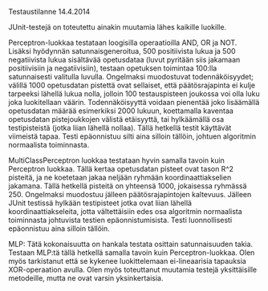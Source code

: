 Testaustilanne 14.4.2014

JUnit-testejä on toteutettu ainakin muutamia lähes kaikille luokille.

Perceptron-luokkaa testataan loogisilla operaatioilla AND, OR ja NOT. Lisäksi hyödynnän satunnaisgeneroitua, 500 positiivista lukua ja 500 negatiivista lukua sisältävää opetusdataa (luvut pyritään siis jakamaan positiivisiin ja negatiivisiin), testaan opetuksen toimintaa 100:lla satunnaisesti valitulla luvulla. Ongelmaksi muodostuvat todennäköisyydet; välillä 1000 opetusdatan pistettä ovat sellaiset, että päätösrajapinta ei kulje tarpeeksi lähellä lukua nolla, jolloin 100 testauspisteen joukossa voi olla luku joka luokitellaan väärin. Todennäköisyyttä voidaan pienentää joko lisäämällä opetusdatan määrää esimerkiksi 2000 lukuun, koettamalla kaventaa opetusdatan pistejoukkojen välistä etäisyyttä, tai hylkäämällä osa testipisteistä (jotka liian lähellä nollaa). Tällä hetkellä testit käyttävät viimeistä tapaa. Testi epäonnistuu silti aina silloin tällöin, johtuen algoritmin normaalista toiminnasta.

MultiClassPerceptron luokkaa testataan hyvin samalla tavoin kuin Perceptron luokkaa. Tällä kertaa opetusdatan pisteet ovat tason R^2 pisteitä, ja ne koetetaan jakaa neljään ryhmään koordinaattiakselien jakamana. Tällä hetkellä pisteitä on yhteensä 1000, jokaisessa ryhmässä 250. Ongelmaksi muodostuu jälleen päätösrajapintojen kaltevuus. Jälleen JUnit testissä hylkään testipisteet jotka ovat liian lähellä koordinaattiakseleita, jotta vältettäisiin edes osa algoritmin normaalista toiminnasta johtuvista testien epäonnistumisista. Testi luonnollisesti epäonnistuu aina silloin tällöin.

MLP: Tätä kokonaisuutta on hankala testata osittain satunnaisuuden takia. Testaan MLP:tä tällä hetkellä samalla tavoin kuin Perceptron-luokkaa. Olen myös tarkistanut että se kykenee luokittelemaan ei-lineaarisia tapauksia XOR-operaation avulla. Olen myös toteuttanut muutamia testejä yksittäisille metodeille, mutta ne ovat varsin yksinkertaisia. 

